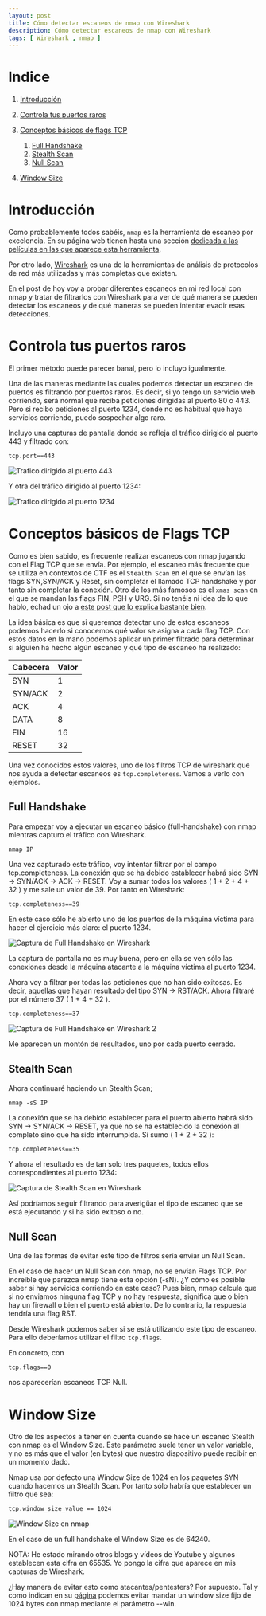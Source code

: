 ```yaml
---
layout: post
title: Cómo detectar escaneos de nmap con Wireshark
description: Cómo detectar escaneos de nmap con Wireshark
tags: [ Wireshark , nmap ]
---
```


# Indice

1. [Introducción](#introduction)

2. [Controla tus puertos raros](#puertos-raros)

3. [Conceptos básicos de flags TCP](#basicos)
    1. [Full Handshake](#full-handshake)
    2. [Stealth Scan](#ss)
    3. [Null Scan](#ns)

4. [Window Size](#window-size)



# Introducción<a id="introduction"></a>

Como probablemente todos sabéis, `nmap` es la herramienta de escaneo por excelencia. En su página web tienen hasta una sección [dedicada a las películas en las que aparece esta herramienta](https://nmap.org/movies/).

Por otro lado, [Wireshark](https://www.wireshark.org/) es una de la herramientas de análisis de protocolos de red más utilizadas y más completas que existen.

En el post de hoy voy a probar diferentes escaneos en mi red local con nmap y tratar de filtrarlos con Wireshark para ver de qué manera se pueden detectar los escaneos y de qué maneras se pueden intentar evadir esas detecciones.


# Controla tus puertos raros <a id="puertos-raros"></a>

El primer método puede parecer banal, pero lo incluyo igualmente.

Una de las maneras mediante las cuales podemos detectar un escaneo de puertos es filtrando por puertos raros. Es decir, si yo tengo un servicio web corriendo, será normal que reciba peticiones dirigidas al puerto 80 o 443. Pero si recibo peticiones al puerto 1234, donde no es habitual que haya servicios corriendo, puedo sospechar algo raro.

Incluyo una capturas de pantalla donde se refleja el tráfico dirigido al puerto 443 y filtrado con: 

```
tcp.port==443
``` 


<img src="../../../../assets/images/Detectar-escaneos-nmap/imagen5.png"
     alt="Trafico dirigido al puerto 443"
     style="float: center; margin-right: 10px; " />

Y otra del tráfico dirigido al puerto 1234:

<img src="../../../../assets/images/Detectar-escaneos-nmap/imagen6.png"
     alt="Trafico dirigido al puerto 1234"
     style="float: center; margin-right: 10px; " />


# Conceptos básicos de Flags TCP<a id="basicos"></a>

Como es bien sabido, es frecuente realizar escaneos con nmap jugando con el Flag TCP que se envía. Por ejemplo, el escaneo más frecuente que se utiliza en contextos de CTF es el `Stealth Scan` en el que se envían las flags SYN,SYN/ACK y Reset, sin completar el llamado TCP handshake y por tanto sin completar la conexión. Otro de los más famosos es el `xmas scan` en el que se mandan las flags FIN, PSH y URG. Si no tenéis ni idea de lo que hablo, echad un ojo a [este post que lo explica bastante bien](https://www.eduardocollado.com/2020/03/13/flags-de-tcp/). 

La idea básica es que si queremos detectar uno de estos escaneos podemos hacerlo si conocemos qué valor se asigna a cada flag TCP. Con estos datos en la mano podemos aplicar un primer filtrado para determinar si alguien ha hecho algún escaneo y qué tipo de escaneo ha realizado:

| Cabecera |  Valor| 
|---	|---	|
|   SYN	|   1|
|   SYN/ACK	|2|
|   ACK|   4| 
|   DATA|   8| 
|   FIN|   16| 
|   RESET|  32| 

Una vez conocidos estos valores, uno de los filtros TCP de wireshark que nos ayuda a detectar escaneos es `tcp.completeness`. Vamos a verlo con ejemplos.

## Full Handshake <a id="full-handshake"></a>

Para empezar voy a ejecutar un escaneo básico (full-handshake) con nmap mientras capturo el tráfico con Wireshark.

````
nmap IP
````

Una vez capturado este tráfico, voy intentar filtrar por el campo tcp.completeness. La conexión que se ha debido establecer habrá sido SYN -> SYN/ACK -> ACK -> RESET. Voy a sumar todos los valores ( 1 + 2 + 4 + 32 ) y me sale un valor de 39. Por tanto en Wireshark:

```
tcp.completeness==39
```

En este caso sólo he abierto uno de los puertos de la máquina víctima para hacer el ejercicio más claro: el puerto 1234. 

<img src="../../../../assets/images/Detectar-escaneos-nmap/imagen1.png"
     alt="Captura de Full Handshake en Wireshark"
     style="float: center; margin-right: 10px; " />


La captura de pantalla no es muy buena, pero en ella se ven sólo las conexiones desde la máquina atacante a la máquina víctima al puerto 1234.

Ahora voy a filtrar por todas las peticiones que no han sido exitosas. Es decir, aquellas que hayan resultado del tipo SYN -> RST/ACK. Ahora filtraré por el número 37 ( 1 + 4 + 32 ).

```
tcp.completeness==37
```

<img src="../../../../assets/images/Detectar-escaneos-nmap/imagen2.png"
     alt="Captura de Full Handshake en Wireshark 2"
     style="float: center; margin-right: 10px; " />


Me aparecen un montón de resultados, uno por cada puerto cerrado.

## Stealth Scan <a id="ss"></a>

Ahora continuaré haciendo un Stealth Scan;

````
nmap -sS IP
````

La conexión que se ha debido establecer para el puerto abierto habrá sido SYN -> SYN/ACK -> RESET, ya que no se ha establecido la conexión al completo sino que ha sido interrumpida. Si sumo ( 1 + 2 + 32 ):

```
tcp.completeness==35
```

Y ahora el resultado es de tan solo tres paquetes, todos ellos correspondientes al puerto 1234:

<img src="../../../../assets/images/Detectar-escaneos-nmap/imagen3.png"
     alt="Captura de Stealth Scan en Wireshark"
     style="float: center; margin-right: 10px; " />


Así podríamos seguir filtrando para averigüar el tipo de escaneo que se está ejecutando y si ha sido exitoso o no.

## Null Scan <a id="ns"></a>

Una de las formas de evitar este tipo de filtros sería enviar un Null Scan.

En el caso de hacer un Null Scan con nmap, no se envían Flags TCP. Por increíble que parezca nmap tiene esta opción (-sN). ¿Y cómo es posible saber si hay servicios corriendo en este caso? Pues bien, nmap calcula que si no enviamos ninguna flag TCP y no hay respuesta, significa que o bien hay un firewall o bien el puerto está abierto. De lo contrario, la respuesta tendría una flag RST. 

Desde Wireshark podemos saber si se está utilizando este tipo de escaneo. Para ello deberíamos utilizar el filtro `tcp.flags`.

En concreto, con 

```
tcp.flags==0
```
nos aparecerían escaneos TCP Null.


# Window Size <a id="window-size"></a>

Otro de los aspectos a tener en cuenta cuando se hace un escaneo Stealth con nmap es el Window Size. Este parámetro suele tener un valor variable, y no es más que el valor (en bytes) que nuestro dispositivo puede recibir en un momento dado.   

Nmap usa por defecto una Window Size de 1024 en los paquetes SYN cuando hacemos un Stealth Scan. Por tanto sólo habría que establecer un filtro que sea: 

```
tcp.window_size_value == 1024
```

<img src="../../../../assets/images/Detectar-escaneos-nmap/image4.png"
     alt="Window Size en nmap"
     style="float: center; margin-right: 10px; " />

En el caso de un full handshake el Window Size es de 64240.

NOTA: He estado mirando otros blogs y vídeos de Youtube y algunos establecen esta cifra en 65535. Yo pongo la cifra que aparece en mis capturas de Wireshark. 

¿Hay manera de evitar esto como atacantes/pentesters? Por supuesto. Tal y como indican en su [página](https://seclists.org/nmap-dev/2015/q3/52) podemos evitar mandar un window size fijo de 1024 bytes con nmap mediante el parámetro --win.